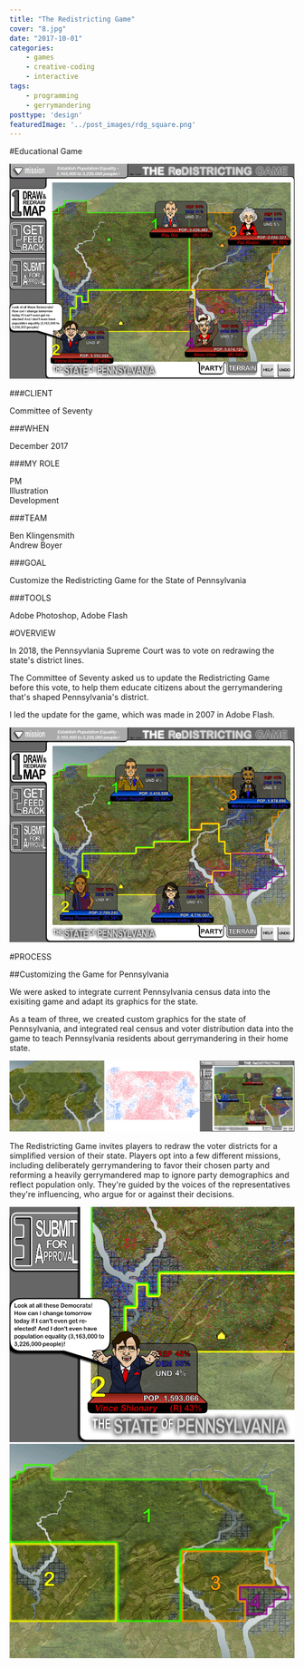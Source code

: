 ```yaml
---
title: "The Redistricting Game"
cover: "8.jpg"
date: "2017-10-01"
categories:
    - games
    - creative-coding
    - interactive
tags:
    - programming
    - gerrymandering
posttype: 'design'
featuredImage: '../post_images/rdg_square.png'
---
```


#Educational Game

<cover-img>

<img src="../post_images/rdg/rdg1.png">

</cover-img>

<design-meta>

###CLIENT

Committee of Seventy

###WHEN

December 2017

###MY ROLE

PM\
Illustration\
Development

###TEAM

Ben Klingensmith\
Andrew Boyer

###GOAL

Customize the Redistricting Game for the State of Pennsylvania

###TOOLS

Adobe Photoshop, Adobe Flash

</design-meta>

<grid-container>

#OVERVIEW

In 2018, the Pennsyvlania Supreme Court was to vote on redrawing the state's district lines.

The Committee of Seventy asked us to update the Redistricting Game before this vote, to help them educate citizens about the gerrymandering that's shaped Pennsylvania's district.

I led the update for the game, which was made in 2007 in Adobe Flash.

<img src="../post_images/rdg/rdg2.png">

#PROCESS

##Customizing the Game for Pennsylvania

We were asked to integrate current Pennsylvania census data into the exisiting game and adapt its graphics for the state.

As a team of three, we created custom graphics for the state of Pennsylvania, and integrated real census and voter distribution data into the game to teach Pennsylvania residents about gerrymandering in their home state.

<img src="../post_images/rdg/rdg_process1.png">

The Redistricting Game invites players to redraw the voter districts for a simplified version of their state. Players opt into a few different missions, including deliberately gerrymandering to favor their chosen party and reforming a heavily gerrymandered map to ignore party demographics and reflect population only. They're guided by the voices of the representatives they're influencing, who argue for or against their decisions.

<img src="../post_images/rdg/rdg_detail2.png">
<img src="../post_images/rdg/rdg_detail1.png">

</grid-container>



